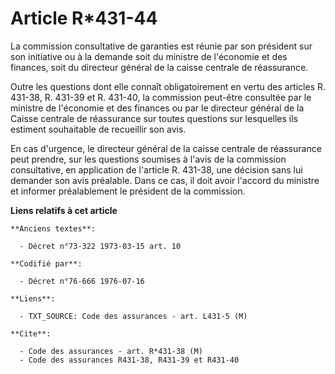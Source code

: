 # Article R*431-44

La commission consultative de garanties est réunie par son président sur son initiative ou à la demande soit du ministre de
l'économie et des finances, soit du directeur général de la caisse centrale de réassurance.

Outre les questions dont elle connaît obligatoirement en vertu des articles R. 431-38, R. 431-39 et R. 431-40, la commission
peut-être consultée par le ministre de l'économie et des finances ou par le directeur général de la Caisse centrale de
réassurance sur toutes questions sur lesquelles ils estiment souhaitable de recueillir son avis.

En cas d'urgence, le directeur général de la caisse centrale de réassurance peut prendre, sur les questions soumises à l'avis
de la commission consultative, en application de l'article R. 431-38, une décision sans lui demander son avis préalable. Dans
ce cas, il doit avoir l'accord du ministre et informer préalablement le président de la commission.

**Liens relatifs à cet article**

	**Anciens textes**:

	  - Décret n°73-322 1973-03-15 art. 10

	**Codifié par**:

	  - Décret n°76-666 1976-07-16

	**Liens**:

	  - TXT_SOURCE: Code des assurances - art. L431-5 (M)

	**Cite**:

	  - Code des assurances - art. R*431-38 (M)
	  - Code des assurances R431-38, R431-39 et R431-40
